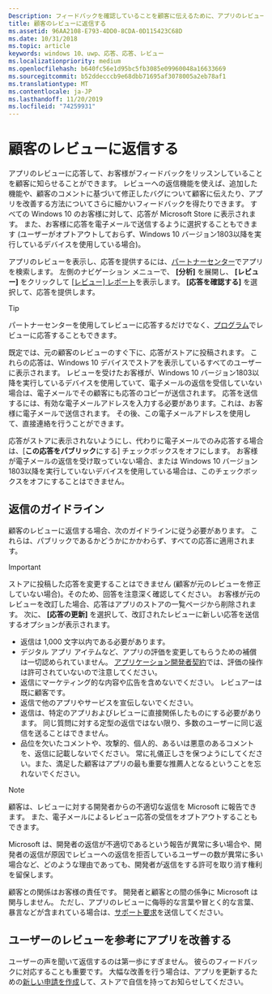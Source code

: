 ```yaml
---
Description: フィードバックを確認していることを顧客に伝えるために、アプリのレビューに直接返信できます。
title: 顧客のレビューに返信する
ms.assetid: 96AA2108-E793-4DD0-8CDA-0D115423C68D
ms.date: 10/31/2018
ms.topic: article
keywords: windows 10、uwp、応答、応答、レビュー
ms.localizationpriority: medium
ms.openlocfilehash: b640fc56e1d95bc5fb3085e09960048a16633669
ms.sourcegitcommit: b52ddecccb9e68dbb71695af3078005a2eb78af1
ms.translationtype: MT
ms.contentlocale: ja-JP
ms.lasthandoff: 11/20/2019
ms.locfileid: "74259931"
---
```

# <a name="respond-to-customer-reviews"></a>顧客のレビューに返信する


アプリのレビューに応答して、お客様がフィードバックをリッスンしていることを顧客に知らせることができます。 レビューへの返信機能を使えば、追加した機能や、顧客のコメントに基づいて修正したバグについて顧客に伝えたり、アプリを改善する方法についてさらに細かいフィードバックを得たりできます。 すべての Windows 10 のお客様に対して、応答が Microsoft Store に表示されます。 また、お客様に応答を電子メールで送信するように選択することもできます (ユーザーがオプトアウトしておらず、Windows 10 バージョン1803以降を実行しているデバイスを使用している場合)。

アプリのレビューを表示し、応答を提供するには、[パートナーセンター](https://partner.microsoft.com/dashboard)でアプリを検索します。 左側のナビゲーション メニューで、 **[分析]** を展開し、 **[レビュー]** をクリックして [[レビュー] レポート](reviews-report.md)を表示します。 **[応答を確認する]** を選択して、応答を提供します。

> [!TIP]
> パートナーセンターを使用してレビューに応答するだけでなく、[プログラム](../monetize/submit-responses-to-app-reviews.md)でレビューに応答することもできます。

既定では、元の顧客のレビューのすぐ下に、応答がストアに投稿されます。 これらの応答は、Windows 10 デバイスでストアを表示しているすべてのユーザーに表示されます。 レビューを受けたお客様が、Windows 10 バージョン1803以降を実行しているデバイスを使用していて、電子メールの返信を受信していない場合は、電子メールでその顧客にも応答のコピーが送信されます。  応答を送信するには、有効な電子メールアドレスを入力する必要があります。これは、お客様に電子メールで送信されます。 その後、この電子メールアドレスを使用して、直接連絡を行うことができます。

応答がストアに表示されないようにし、代わりに電子メールでのみ応答する場合は、[**この応答をパブリック**にする] チェックボックスをオフにします。 お客様が電子メールの返信を受け取っていない場合、または Windows 10 バージョン1803以降を実行していないデバイスを使用している場合は、このチェックボックスをオフにすることはできません。

## <a name="guidelines-for-responses"></a>返信のガイドライン

顧客のレビューに返信する場合、次のガイドラインに従う必要があります。 これらは、パブリックであるかどうかにかかわらず、すべての応答に適用されます。

> [!IMPORTANT]
> ストアに投稿した応答を変更することはできません (顧客が元のレビューを修正していない場合)。そのため、回答を注意深く確認してください。 お客様が元のレビューを改訂した場合、応答はアプリのストアの一覧ページから削除されます。 次に、 **[応答の更新]** を選択して、改訂されたレビューに新しい応答を送信するオプションが表示されます。

-   返信は 1,000 文字以内である必要があります。
-   デジタル アプリ アイテムなど、アプリの評価を変更してもらうための補償は一切認められていません。 [アプリケーション開発者契約](https://docs.microsoft.com/legal/windows/agreements/app-developer-agreement)では、評価の操作は許可されていないので注意してください。
-   返信にマーケティング的な内容や広告を含めないでください。 レビュアーは既に顧客です。
-   返信で他のアプリやサービスを宣伝しないでください。
-   返信は、特定のアプリおよびレビューに直接関係したものにする必要があります。 同じ質問に対する定型の返信ではない限り、多数のユーザーに同じ返信を送ることはできません。
-   品位を欠いたコメントや、攻撃的、個人的、あるいは悪意のあるコメントを、返信に記載しないでください。 常に礼儀正しさを保つようにしてください。また、満足した顧客はアプリの最も重要な推薦人となるということを忘れないでください。

> [!NOTE]
> 顧客は、レビューに対する開発者からの不適切な返信を Microsoft に報告できます。 また、電子メールによるレビュー応答の受信をオプトアウトすることもできます。
>
> Microsoft は、開発者の返信が不適切であるという報告が異常に多い場合や、開発者の返信が原因でレビューへの返信を拒否しているユーザーの数が異常に多い場合など、どのような理由であっても、開発者が返信をする許可を取り消す権利を留保します。

顧客との関係はお客様の責任です。 開発者と顧客との間の係争に Microsoft は関与しません。 ただし、アプリのレビューに侮辱的な言葉や冒とく的な言葉、暴言などが含まれている場合は、[サポート要求](https://developer.microsoft.com/windows/support)を送信してください。


## <a name="use-customer-reviews-to-improve-your-app"></a>ユーザーのレビューを参考にアプリを改善する

ユーザーの声を聞いて返信するのは第一歩にすぎません。 彼らのフィードバックに対応することも重要です。 大幅な改善を行う場合は、アプリを更新するための[新しい申請を作成](app-submissions.md)して、ストアで自信を持ってお知らせしてください。
